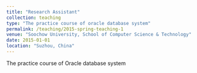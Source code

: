 ```yaml
---
title: "Research Assistant"
collection: teaching
type: "The practice course of oracle database system"
permalink: /teaching/2015-spring-teaching-1
venue: "Soochow University, School of Computer Science & Technology"
date: 2015-01-01
location: "Suzhou, China"
---
```

The practice course of Oracle database system
